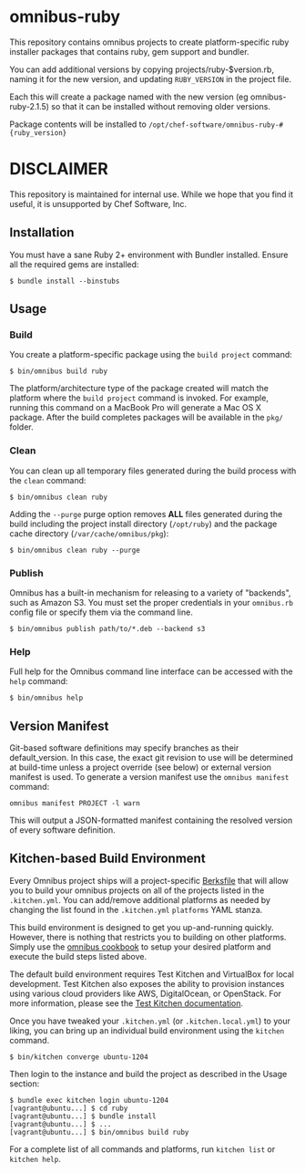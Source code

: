 

omnibus-ruby
====================
This repository contains omnibus projects to create platform-specific
ruby installer packages that contains ruby, gem support and bundler.

You can add additional versions by copying projects/ruby-$version.rb,
naming it for the new version, and updating `RUBY_VERSION` in the project file.

Each  this will create a package named
with the new version (eg omnibus-ruby-2.1.5) so that it can be installed
without removing older versions.

Package contents will be installed to `/opt/chef-software/omnibus-ruby-#{ruby_version}`


DISCLAIMER
====================
This repository is maintained for internal use. While we hope
that you find it useful, it is unsupported by Chef Software, Inc.


Installation
------------
You must have a sane Ruby 2+ environment with Bundler installed. Ensure all
the required gems are installed:

```shell
$ bundle install --binstubs
```

Usage
-----
### Build

You create a platform-specific package using the `build project` command:

```shell
$ bin/omnibus build ruby
```

The platform/architecture type of the package created will match the platform
where the `build project` command is invoked. For example, running this command
on a MacBook Pro will generate a Mac OS X package. After the build completes
packages will be available in the `pkg/` folder.

### Clean

You can clean up all temporary files generated during the build process with
the `clean` command:

```shell
$ bin/omnibus clean ruby
```

Adding the `--purge` purge option removes __ALL__ files generated during the
build including the project install directory (`/opt/ruby`) and
the package cache directory (`/var/cache/omnibus/pkg`):

```shell
$ bin/omnibus clean ruby --purge
```

### Publish

Omnibus has a built-in mechanism for releasing to a variety of "backends", such
as Amazon S3. You must set the proper credentials in your `omnibus.rb` config
file or specify them via the command line.

```shell
$ bin/omnibus publish path/to/*.deb --backend s3
```

### Help

Full help for the Omnibus command line interface can be accessed with the
`help` command:

```shell
$ bin/omnibus help
```

Version Manifest
----------------

Git-based software definitions may specify branches as their
default_version. In this case, the exact git revision to use will be
determined at build-time unless a project override (see below) or
external version manifest is used.  To generate a version manifest use
the `omnibus manifest` command:

```
omnibus manifest PROJECT -l warn
```

This will output a JSON-formatted manifest containing the resolved
version of every software definition.


Kitchen-based Build Environment
-------------------------------
Every Omnibus project ships will a project-specific
[Berksfile](http://berkshelf.com/) that will allow you to build your omnibus projects on all of the projects listed
in the `.kitchen.yml`. You can add/remove additional platforms as needed by
changing the list found in the `.kitchen.yml` `platforms` YAML stanza.

This build environment is designed to get you up-and-running quickly. However,
there is nothing that restricts you to building on other platforms. Simply use
the [omnibus cookbook](https://github.com/opscode-cookbooks/omnibus) to setup
your desired platform and execute the build steps listed above.

The default build environment requires Test Kitchen and VirtualBox for local
development. Test Kitchen also exposes the ability to provision instances using
various cloud providers like AWS, DigitalOcean, or OpenStack. For more
information, please see the [Test Kitchen documentation](http://kitchen.ci).

Once you have tweaked your `.kitchen.yml` (or `.kitchen.local.yml`) to your
liking, you can bring up an individual build environment using the `kitchen`
command.

```shell
$ bin/kitchen converge ubuntu-1204
```

Then login to the instance and build the project as described in the Usage
section:

```shell
$ bundle exec kitchen login ubuntu-1204
[vagrant@ubuntu...] $ cd ruby
[vagrant@ubuntu...] $ bundle install
[vagrant@ubuntu...] $ ...
[vagrant@ubuntu...] $ bin/omnibus build ruby
```

For a complete list of all commands and platforms, run `kitchen list` or
`kitchen help`.
